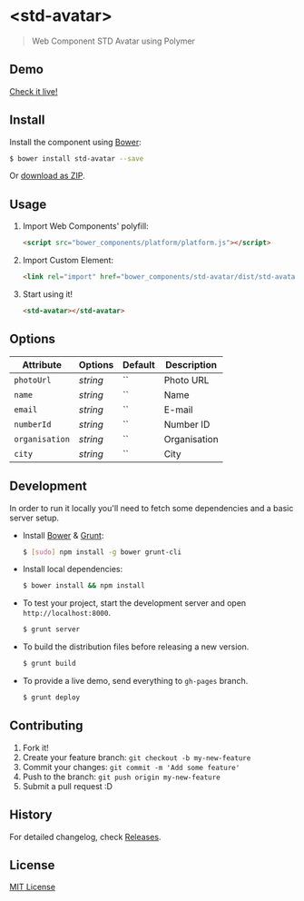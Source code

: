 # &lt;std-avatar&gt;

> Web Component STD Avatar using Polymer

## Demo

[Check it live!](http://jordifebrer.github.io/std-avatar)

## Install

Install the component using [Bower](http://bower.io/):

```sh
$ bower install std-avatar --save
```

Or [download as ZIP](https://github.com/jordifebrer/std-avatar/archive/master.zip).

## Usage

1. Import Web Components' polyfill:

    ```html
    <script src="bower_components/platform/platform.js"></script>
    ```

2. Import Custom Element:

    ```html
    <link rel="import" href="bower_components/std-avatar/dist/std-avatar.html">
    ```

3. Start using it!

    ```html
    <std-avatar></std-avatar>
    ```

## Options

Attribute      | Options     | Default      | Description
---            | ---         | ---          | ---
`photoUrl`     | *string*    | ``           | Photo URL
`name`         | *string*    | ``           | Name
`email`        | *string*    | ``           | E-mail
`numberId`     | *string*    | ``           | Number ID
`organisation` | *string*    | ``           | Organisation
`city`         | *string*    | ``           | City

## Development

In order to run it locally you'll need to fetch some dependencies and a basic server setup.

* Install [Bower](http://bower.io/) & [Grunt](http://gruntjs.com/):

    ```sh
    $ [sudo] npm install -g bower grunt-cli
    ```

* Install local dependencies:

    ```sh
    $ bower install && npm install
    ```

* To test your project, start the development server and open `http://localhost:8000`.

    ```sh
    $ grunt server
    ```

* To build the distribution files before releasing a new version.

    ```sh
    $ grunt build
    ```

* To provide a live demo, send everything to `gh-pages` branch.

    ```sh
    $ grunt deploy
    ```

## Contributing

1. Fork it!
2. Create your feature branch: `git checkout -b my-new-feature`
3. Commit your changes: `git commit -m 'Add some feature'`
4. Push to the branch: `git push origin my-new-feature`
5. Submit a pull request :D

## History

For detailed changelog, check [Releases](https://github.com/jordifebrer/std-avatar/releases).

## License

[MIT License](http://opensource.org/licenses/MIT)
